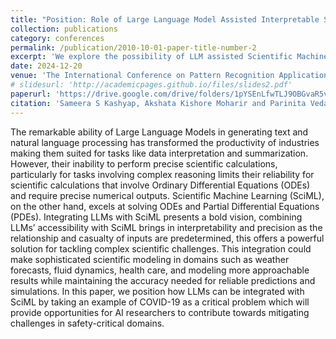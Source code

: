 ```yaml
---
title: "Position: Role of Large Language Model Assisted Interpretable Scientific Computing for Safety-Critical Domains"
collection: publications
category: conferences
permalink: /publication/2010-10-01-paper-title-number-2
excerpt: 'We explore the possibility of LLM assisted Scientific Machine Learning for tackling precise scientific calculations.'
date: 2024-12-20
venue: 'The International Conference on Pattern Recognition Application (Accepted)'
# slidesurl: 'http://academicpages.github.io/files/slides2.pdf'
paperurl: 'https://drive.google.com/drive/folders/1pYSEnLfwTLJ9OBGvaR5vdxza3MjlfrMS'
citation: 'Sameera S Kashyap, Akshata Kishore Moharir and Parinita Vedantam. (2024). &quot;Position: Role of Large Language Model Assisted Interpretable Scientific Computing for Safety-Critical Domains 2.&quot; <i>Proceedings of The International Conference on Pattern Recognition Application 2025 </i>'
---
```


The remarkable ability of Large Language Models in generating text and natural language processing has transformed the productivity of industries making them suited for tasks like data interpretation and summarization. However, their inability to perform precise scientific calculations, particularly for tasks involving complex reasoning limits their reliability for scientific calculations that involve Ordinary Differential Equations (ODEs) and require precise numerical outputs. Scientific Machine Learning (SciML), on the other hand, excels at solving ODEs and Partial Differential Equations (PDEs). Integrating LLMs with SciML presents a bold vision, combining LLMs’ accessibility with SciML brings in interpretability and precision as the relationship and casualty of inputs are predetermined, this offers a powerful solution for tackling complex scientific challenges. This integration could make sophisticated scientific modeling in domains such as weather forecasts, fluid dynamics, health care, and modeling more approachable results while maintaining the accuracy needed for reliable predictions and simulations. In this paper, we position how LLMs can be integrated with SciML by taking an example of COVID-19 as a critical problem which will provide opportunities for AI researchers to contribute towards mitigating challenges in safety-critical domains.